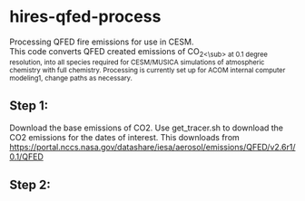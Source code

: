 # hires-qfed-process
Processing QFED fire emissions for use in CESM. \
This code converts QFED created emissions of CO<sub>2<\sub> at 0.1 degree resolution, into all species required for CESM/MUSICA simulations of atmospheric chemistry with full chemistry.
Processing is currently set up for ACOM internal computer modeling1, change paths as necessary.

## Step 1:
Download the base emissions of CO2.
Use get_tracer.sh to download the CO2 emissions for the dates of interest.
This downloads from 
https://portal.nccs.nasa.gov/datashare/iesa/aerosol/emissions/QFED/v2.6r1/0.1/QFED

## Step 2:


